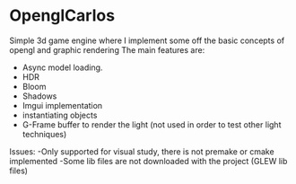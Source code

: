 # OpenglCarlos
 
Simple 3d game engine where I implement some off the basic concepts of opengl and graphic rendering
The main features are:

- Async model loading.
- HDR
- Bloom
- Shadows
- Imgui implementation
- instantiating objects
- G-Frame buffer to render the light (not used in order to test other light techniques)

Issues:
-Only supported for visual study, there is not premake or cmake implemented
-Some lib files are not downloaded with the project (GLEW lib files)
